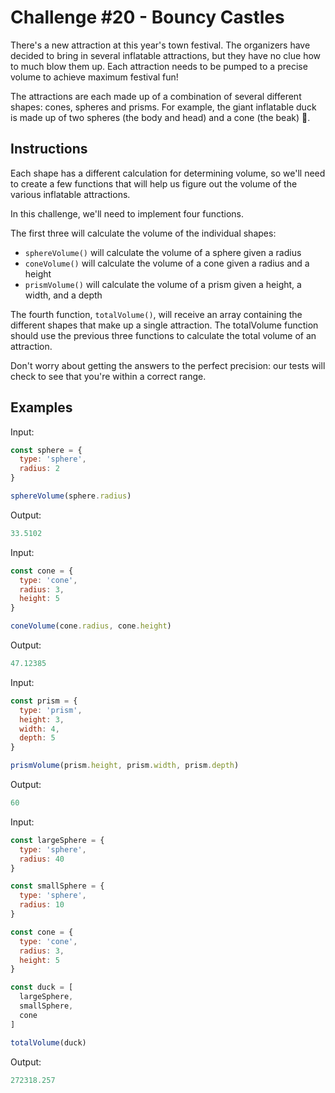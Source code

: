 # Challenge #20 - Bouncy Castles

There's a new attraction at this year's town festival. The organizers have decided to bring in several inflatable attractions, but they have no clue how to much blow them up. Each attraction needs to be pumped to a precise volume to achieve maximum festival fun!

The attractions are each made up of a combination of several different shapes: cones, spheres and prisms. For example, the giant inflatable duck is made up of two spheres (the body and head) and a cone (the beak) 🦆.

## Instructions

Each shape has a different calculation for determining volume, so we'll need to create a few functions that will help us figure out the volume of the various inflatable attractions.

In this challenge, we'll need to implement four functions.

The first three will calculate the volume of the individual shapes:

- `sphereVolume()` will calculate the volume of a sphere given a radius
- `coneVolume()` will calculate the volume of a cone given a radius and a height
- `prismVolume()` will calculate the volume of a prism given a height, a width, and a depth

The fourth function, `totalVolume()`, will receive an array containing the different shapes that make up a single attraction. The totalVolume function should use the previous three functions to calculate the total volume of an attraction.

Don't worry about getting the answers to the perfect precision: our tests will check to see that you're within a correct range.

## Examples

Input:

```javascript
const sphere = {
  type: 'sphere',
  radius: 2
}

sphereVolume(sphere.radius)
```

Output:

```javascript
33.5102
```

Input:

```javascript
const cone = {
  type: 'cone',
  radius: 3,
  height: 5
}

coneVolume(cone.radius, cone.height)
```

Output:

```javascript
47.12385
```

Input:

```javascript
const prism = {
  type: 'prism',
  height: 3,
  width: 4,
  depth: 5
}

prismVolume(prism.height, prism.width, prism.depth)
```

Output:

```javascript
60
```

Input:

```javascript
const largeSphere = {
  type: 'sphere',
  radius: 40
}

const smallSphere = {
  type: 'sphere',
  radius: 10
}

const cone = {
  type: 'cone',
  radius: 3,
  height: 5
}

const duck = [
  largeSphere,
  smallSphere,
  cone
]

totalVolume(duck)
```

Output:

```javascript
272318.257
```
